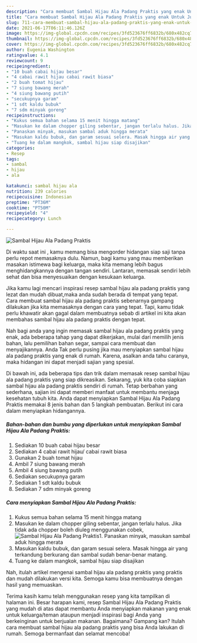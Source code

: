 ```yaml
---
description: "Cara membuat Sambal Hijau Ala Padang Praktis yang enak Untuk Jualan"
title: "Cara membuat Sambal Hijau Ala Padang Praktis yang enak Untuk Jualan"
slug: 711-cara-membuat-sambal-hijau-ala-padang-praktis-yang-enak-untuk-jualan
date: 2021-06-17T06:11:46.126Z
image: https://img-global.cpcdn.com/recipes/3fd523676ff6832b/680x482cq70/sambal-hijau-ala-padang-praktis-foto-resep-utama.jpg
thumbnail: https://img-global.cpcdn.com/recipes/3fd523676ff6832b/680x482cq70/sambal-hijau-ala-padang-praktis-foto-resep-utama.jpg
cover: https://img-global.cpcdn.com/recipes/3fd523676ff6832b/680x482cq70/sambal-hijau-ala-padang-praktis-foto-resep-utama.jpg
author: Eugenia Washington
ratingvalue: 4.1
reviewcount: 9
recipeingredient:
- "10 buah cabai hijau besar"
- "4 cabai rawit hijau cabai rawit biasa"
- "2 buah tomat hijau"
- "7 siung bawang merah"
- "4 siung bawang putih"
- "secukupnya garam"
- "1 sdt kaldu bubuk"
- "7 sdm minyak goreng"
recipeinstructions:
- "Kukus semua bahan selama 15 menit hingga matang"
- "Masukan ke dalam chopper giling sebentar, jangan terlalu halus. Jika tidak ada chopper boleh diuleg menggunakan cobek,"
- "Panaskan minyak, masukan sambal aduk hingga merata"
- "Masukan kaldu bubuk, dan garam sesuai selera. Masak hingga air yang terkandung berkurang dan sambal sudah benar-benar matang."
- "Tuang ke dalam mangkok, sambal hijau siap disajikan"
categories:
- Resep
tags:
- sambal
- hijau
- ala

katakunci: sambal hijau ala 
nutrition: 239 calories
recipecuisine: Indonesian
preptime: "PT36M"
cooktime: "PT50M"
recipeyield: "4"
recipecategory: Lunch

---
```



![Sambal Hijau Ala Padang Praktis](https://img-global.cpcdn.com/recipes/3fd523676ff6832b/680x482cq70/sambal-hijau-ala-padang-praktis-foto-resep-utama.jpg)

Di waktu  saat ini , kamu memang bisa mengorder hidangan siap saji tanpa perlu repot memasaknya dulu. Namun, bagi kamu yang mau memberikan masakan istimewa bagi keluarga, maka kita memang lebih bagus menghidangkannya dengan tangan sendiri. Lantaran, memasak sendiri lebih sehat dan bisa menyesuaikan dengan kesukaan keluarga.

Jika kamu lagi mencari inspirasi resep sambal hijau ala padang praktis yang lezat dan mudah dibuat,maka anda sudah berada di tempat yang tepat. Cara membuat sambal hijau ala padang praktis  sebenarnya gampang dilakukan jika kita memasaknya dengan cara yang tepat. Tapi, kamu tidak perlu khawatir akan gagal dalam membuatnya 
sebab di artikel ini kita akan membahas sambal hijau ala padang praktis dengan tepat.  



Nah bagi anda yang ingin memasak sambal hijau ala padang praktis yang enak, ada beberapa tahap yang dapat dikerjakan, mulai dari memilih jenis bahan, lalu pemilihan bahan segar, sampai cara membuat dan menyajikannya. Anda Tak perlu pusing jika mau menyiapkan sambal hijau ala padang praktis yang enak di rumah. Karena, asalkan anda  tahu caranya, maka hidangan ini dapat menjadi sajian yang spesial.

Di bawah ini, ada beberapa tips dan trik dalam memasak resep sambal hijau ala padang praktis yang siap dikreasikan. Sekarang, yuk kita coba siapkan sambal hijau ala padang praktis sendiri di rumah. Tetap berbahan yang sederhana, sajian ini dapat memberi manfaat untuk membantu menjaga kesehatan tubuh kita. Anda dapat menyiapkan Sambal Hijau Ala Padang Praktis memakai 8 jenis bahan dan 5 langkah pembuatan. Berikut ini cara dalam menyiapkan hidangannya.

<!--inarticleads1-->

##### Bahan-bahan dan bumbu yang diperlukan untuk menyiapkan Sambal Hijau Ala Padang Praktis:

1. Sediakan 10 buah cabai hijau besar
1. Sediakan 4 cabai rawit hijau/ cabai rawit biasa
1. Gunakan 2 buah tomat hijau
1. Ambil 7 siung bawang merah
1. Ambil 4 siung bawang putih
1. Sediakan secukupnya garam
1. Sediakan 1 sdt kaldu bubuk
1. Sediakan 7 sdm minyak goreng




<!--inarticleads2-->

##### Cara menyiapkan Sambal Hijau Ala Padang Praktis:

1. Kukus semua bahan selama 15 menit hingga matang
1. Masukan ke dalam chopper giling sebentar, jangan terlalu halus. Jika tidak ada chopper boleh diuleg menggunakan cobek,
<img src="//assets-global.cpcdn.com/assets/icons/button_play-2c75c40dde080a61004c1f40b05d8f140eaff45d7e9e6481dc71c63d2e7c4909.png" alt="Sambal Hijau Ala Padang Praktis">1. Panaskan minyak, masukan sambal aduk hingga merata
1. Masukan kaldu bubuk, dan garam sesuai selera. Masak hingga air yang terkandung berkurang dan sambal sudah benar-benar matang.
1. Tuang ke dalam mangkok, sambal hijau siap disajikan




Nah, itulah artikel mengenai  sambal hijau ala padang praktis  yang praktis dan mudah dilakukan versi kita. Semoga kamu bisa membuatnya dengan hasil yang memuaskan. 

Terima kasih kamu telah menggunakan resep yang kita tampilkan di halaman ini. Besar harapan kami, resep  Sambal Hijau Ala Padang Praktis yang mudah di atas dapat membantu Anda menyiapkan makanan yang enak untuk keluarga/teman ataupun menjadi inspirasi bagi Anda yang berkeinginan untuk berjualan makanan. Bagaimana? Gampang kan? Itulah cara membuat sambal hijau ala padang praktis yang bisa Anda lakukan di rumah. Semoga bermanfaat dan selamat mencoba!

